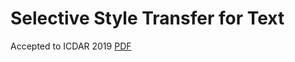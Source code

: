 # Selective Style Transfer for Text
Accepted to ICDAR 2019 
[PDF](https://arxiv.org/abs/1906.01466)
